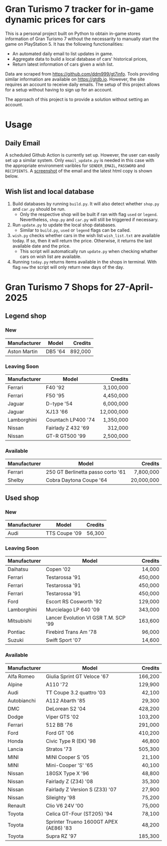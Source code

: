 # Gran Turismo 7 tracker for in-game dynamic prices for cars

This is a personal project built on Python to obtain in-game stores information of Gran Turismo 7 without the necessarity to manually start the game on PlayStation 5. It has the following functionalities:

- An automated daily email to list updates in game.
- Aggregate data to build a local database of cars' historical prices,
- Return latest information of cars given a wish list.

Data are scraped from https://github.com/ddm999/gt7info. Tools providing similar information are available on https://gtdb.io. However, the site requires an account to receive daily emails. The setup of this project allows for a setup without having to sign up for an account.

The approach of this project is to provide a solution without setting an account.

# Usage

## Daily Email

A scheduled Github Action is currently set up. However, the user can easily set up a similar system. Only `email_update.py` is needed in this case with the appropriate environment varibles for `SENDER_EMAIL`, `PASSWORD` and `RECIPIENTS`. A [screenshot](https://raw.githubusercontent.com/marcohoucheng/Gran-Turismo-7-Price-Tracker/main/data/email_screenshot.png) of the email and the latest html copy is shown below.

## Wish list and local database

1. Build databases by running `build.py`. It will also detect whether `shop.py` and `car.py` should be run.
    - Only the respective shop will be built if ran with flag `used` or `legend`. Nevertheless, `shop.py` and `car.py` will still be triggered if necessary.
2. Run `update.py` to update the local shop databases.
    - Similar to `build.py`, `used` or `legend` flags can be called.
3. `wish.py` checks whether cars in the wish list `wish_list.txt` are available today. If so, then it will return the price. Otherwise, it returns the last available date and the price.
    - This script will automatically run `update.py` when checking whather cars on wish list are available.
4. Running `today.py` returns items available in the shops in terminal. With flag `new` the script will only return new days of the day.


# Gran Turismo 7 Shops for 27-April-2025



## Legend shop

### New
 | Manufacturer | Model | Credits |
 | --- | --- | --: |
|Aston Martin|DB5 '64|892,000|

### Leaving Soon
 | Manufacturer | Model | Credits |
 | --- | --- | --: |
|Ferrari|F40 '92|3,100,000|
|Ferrari|F50 '95|4,450,000|
|Jaguar|D-type '54|6,000,000|
|Jaguar|XJ13 '66|12,000,000|
|Lamborghini|Countach LP400 '74|1,350,000|
|Nissan|Fairlady Z 432 '69|312,000|
|Nissan|GT-R GT500 '99|2,500,000|

### Available
 | Manufacturer | Model | Credits |
 | --- | --- | --: |
|Ferrari|250 GT Berlinetta passo corto '61|7,800,000|
|Shelby|Cobra Daytona Coupe '64|20,000,000|


## Used shop

### New
 | Manufacturer | Model | Credits |
 | --- | --- | --: |
|Audi|TTS Coupe '09|56,300|

### Leaving Soon
 | Manufacturer | Model | Credits |
 | --- | --- | --: |
|Daihatsu|Copen '02|14,000|
|Ferrari|Testarossa '91|450,000|
|Ferrari|Testarossa '91|450,000|
|Ferrari|Testarossa '91|450,000|
|Ford|Escort RS Cosworth '92|129,000|
|Lamborghini|Murcielago LP 640 '09|343,000|
|Mitsubishi|Lancer Evolution VI GSR T.M. SCP '99|163,600|
|Pontiac|Firebird Trans Am '78|96,000|
|Suzuki|Swift Sport '07|14,600|

### Available
 | Manufacturer | Model | Credits |
 | --- | --- | --: |
|Alfa Romeo|Giulia Sprint GT Veloce '67|166,200|
|Alpine|A110 '72|129,900|
|Audi|TT Coupe 3.2 quattro '03|42,100|
|Autobianchi|A112 Abarth '85|29,300|
|DMC|DeLorean S2 '04|428,200|
|Dodge|Viper GTS '02|103,200|
|Ferrari|512 BB '76|291,000|
|Ford|Ford GT '06|410,200|
|Honda|Civic Type R (EK) '98|46,800|
|Lancia|Stratos '73|505,300|
|MINI|MINI Cooper S '05|21,100|
|MINI|Mini-Cooper 'S' '65|40,100|
|Nissan|180SX Type X '96|48,800|
|Nissan|Fairlady Z (Z34) '08|35,300|
|Nissan|Fairlady Z Version S (Z33) '07|27,900|
|Nissan|Sileighty '98|75,200|
|Renault|Clio V6 24V '00|75,000|
|Toyota|Celica GT-Four (ST205) '94|78,100|
|Toyota|Sprinter Trueno 1600GT APEX (AE86) '83|48,200|
|Toyota|Supra RZ '97|185,300|
